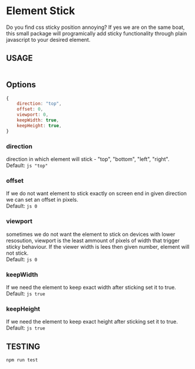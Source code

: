 # Element Stick

Do you find css sticky position annoying? If yes we are on the same boat, this small package will programically add sticky functionality through plain javascript to your desired element.

## USAGE

```js

```

## Options

```js
{
    direction: "top",
    offset: 0,
    viewport: 0,
    keepWidth: true,
    keepHeight: true,
}
```

### direction

direction in which element will stick - "top", "bottom", "left", "right".  
Default: ```js "top" ``` 

### offset

If we do not want element to stick exactly on screen end in given direction we can set an offset in pixels.  
Default: ```js 0 ``` 

### viewport

sometimes we do not want the element to stick on devices with lower resosution, viewport is the least ammount of pixels of width that trigger sticky behaviour. If the viewer width is lees then given number, element will not stick.  
Default: ```js 0 ``` 

### keepWidth

If we need the element to keep exact width after sticking set it to true.  
Default: ```js true ```

### keepHeight

If we need the element to keep exact height after sticking set it to true.  
Default: ```js true ```

## TESTING

```console
npm run test
```
